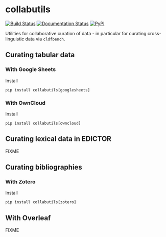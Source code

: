 # collabutils

[![Build Status](https://github.com/dlce-eva/collabutils/workflows/tests/badge.svg)](https://github.com/dlce-eva/collabutils/actions?query=workflow%3Atests)
[![Documentation Status](https://readthedocs.org/projects/collabutils/badge/?version=latest)](https://collabutils.readthedocs.io/en/latest/?badge=latest)
[![PyPI](https://img.shields.io/pypi/v/collabutils.svg)](https://pypi.org/project/collabutils)


Utilities for collaborative curation of data - in particular for curating cross-linguistic data via
`cldfbench`.


## Curating tabular data

### With Google Sheets

Install
```shell
pip install collabutils[googlesheets]
```


### With OwnCloud

Install
```shell
pip install collabutils[owncloud]
```


## Curating lexical data in EDICTOR

FIXME


## Curating bibliographies

### With Zotero

Install
```shell
pip install collabutils[zotero]
```

## With Overleaf

FIXME
